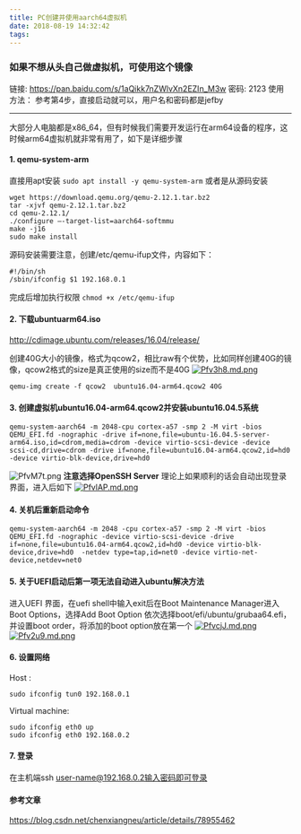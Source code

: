 ```yaml
---
title: PC创建并使用aarch64虚拟机
date: 2018-08-19 14:32:42
tags:
---
```


### 如果不想从头自己做虚拟机，可使用这个镜像
链接: https://pan.baidu.com/s/1aQikk7nZWlvXn2EZIn_M3w 密码: 2123
使用方法：
参考第4步，直接启动就可以，用户名和密码都是jefby

----------

大部分人电脑都是x86_64，但有时候我们需要开发运行在arm64设备的程序，这时候arm64虚拟机就非常有用了，如下是详细步骤

#### 1. qemu-system-arm

直接用apt安装 `sudo apt install -y qemu-system-arm`
或者是从源码安装
```	
wget https://download.qemu.org/qemu-2.12.1.tar.bz2
tar -xjvf qemu-2.12.1.tar.bz2
cd qemu-2.12.1/
./configure –-target-list=aarch64-softmmu
make -j16
sudo make install
```
源码安装需要注意，创建/etc/qemu-ifup文件，内容如下：
```	
#!/bin/sh 
/sbin/ifconfig $1 192.168.0.1
```
完成后增加执行权限
`chmod +x /etc/qemu-ifup`
	
#### 2. 下载ubuntuarm64.iso
http://cdimage.ubuntu.com/releases/16.04/release/
	
创建40G大小的镜像，格式为qcow2，相比raw有个优势，比如同样创建40G的镜像，qcow2格式的size是真正使用的size而不是40G
[![Pfv3h8.md.png](https://s1.ax1x.com/2018/08/19/Pfv3h8.md.png)](https://imgchr.com/i/Pfv3h8)
```
qemu-img create -f qcow2  ubuntu16.04-arm64.qcow2 40G
```
	
#### 3. 创建虚拟机ubuntu16.04-arm64.qcow2并安装ubuntu16.04.5系统

```
qemu-system-aarch64 -m 2048-cpu cortex-a57 -smp 2 -M virt -bios QEMU_EFI.fd -nographic -drive if=none,file=ubuntu-16.04.5-server-arm64.iso,id=cdrom,media=cdrom -device virtio-scsi-device -device scsi-cd,drive=cdrom -drive if=none,file=ubuntu16.04-arm64.qcow2,id=hd0 -device virtio-blk-device,drive=hd0
```
![PfvM7t.png](https://s1.ax1x.com/2018/08/19/PfvM7t.png)
**注意选择OpenSSH Server**
理论上如果顺利的话会自动出现登录界面，进入后如下
[![PfvlAP.md.png](https://s1.ax1x.com/2018/08/19/PfvlAP.md.png)](https://imgchr.com/i/PfvlAP)

####	4. 关机后重新启动命令
	
```
qemu-system-aarch64 -m 2048 -cpu cortex-a57 -smp 2 -M virt -bios QEMU_EFI.fd -nographic -device virtio-scsi-device -drive if=none,file=ubuntu16.04-arm64.qcow2,id=hd0 -device virtio-blk-device,drive=hd0  -netdev type=tap,id=net0 -device virtio-net-device,netdev=net0
```

####	5. 关于UEFI启动后第一项无法自动进入ubuntu解决方法

进入UEFI 界面，在uefi shell中输入exit后在Boot Maintenance Manager进入Boot Options，选择Add Boot Option 依次选择boot/efi/ubuntu/grubaa64.efi，并设置boot order，将添加的boot option放在第一个
[![PfvcjJ.md.png](https://s1.ax1x.com/2018/08/19/PfvcjJ.md.png)](https://imgchr.com/i/PfvcjJ)
[![Pfv2u9.md.png](https://s1.ax1x.com/2018/08/19/Pfv2u9.md.png)](https://imgchr.com/i/Pfv2u9)
####	6. 设置网络
	
Host :
	
```
sudo ifconfig tun0 192.168.0.1
```
Virtual machine:

```
sudo ifconfig eth0 up
sudo ifconfig eth0 192.168.0.2
```
	
#### 7. 登录
在主机端ssh user-name@192.168.0.2输入密码即可登录





#### 参考文章
https://blog.csdn.net/chenxiangneu/article/details/78955462
